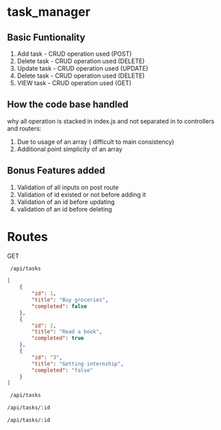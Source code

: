 # task_manager

## Basic Funtionality

1. Add task - CRUD operation used (POST)
2. Delete task - CRUD operation used (DELETE)  
3. Update task - CRUD operation used (UPDATE)  
4. Delete task - CRUD operation used (DELETE)
5. VIEW task - CRUD operation used (GET)

## How the code base handled
why all operation is stacked in index.js and not separated in to controllers and routers:  
1. Due to usage of an array ( difficult to main consistency)
2. Additional point simplicity of an array

## Bonus Features added
1. Validation of all inputs on post route
2. Validation of id existed or not before adding it
3. Validation of an id before updating
4. validation of an id before deleting

# Routes
GET  
```bash
 /api/tasks
```
```json
[
    {
        "id": 1,
        "title": "Buy groceries",
        "completed": false
    },
    {
        "id": 2,
        "title": "Read a book",
        "completed": true
    },
    {
        "id": "3",
        "title": "Getting internship",
        "completed": "false"
    }
]
```
```bash
 /api/tasks
```

```bash
/api/tasks/:id
```

```bash
/api/tasks/:id
```

